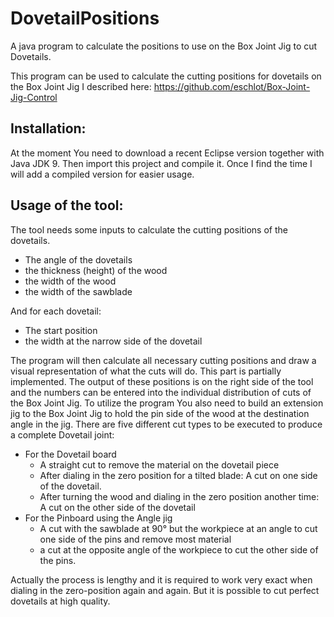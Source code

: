 
# DovetailPositions
A java program to calculate the positions to use on the Box Joint Jig to cut Dovetails. 

This program can be used to calculate the cutting positions for dovetails on the Box Joint Jig I described here: 
https://github.com/eschlot/Box-Joint-Jig-Control


## Installation: 
At the moment You need to download a recent Eclipse version together with Java JDK 9. Then import this project and compile it. 
Once I find the time I will add a compiled version for easier usage. 

## Usage of the tool:
The tool needs some inputs to calculate the cutting positions of the dovetails. 
- The angle of the dovetails
- the thickness (height) of the wood
- the width of the wood
- the width of the sawblade

And for each dovetail:
- The start position 
- the width at the narrow side of the dovetail

The program will then calculate all necessary cutting positions and draw a visual representation of what the cuts will do. This part is partially implemented. The output of these positions is on the right side of the tool and the numbers can be entered into the individual distribution of cuts of the Box Joint Jig. 
To utilize the program You also need to build an extension jig to the Box Joint Jig to hold the pin side of the wood at the destination angle in the jig. 
There are five different cut types to be executed to produce a complete Dovetail joint:

- For the Dovetail board
  - A straight cut to remove the material on the dovetail piece
  - After dialing in the zero position for a tilted blade: A cut on one side of the dovetail.
  - After turning the wood and dialing in the zero position another time: A cut on the other side of the dovetail
- For the Pinboard using the Angle jig
  - A cut with the sawblade at 90° but the workpiece at an angle to cut one side of the pins and remove most material
  - a cut at the opposite angle of the workpiece to cut the other side of the pins. 
  
Actually the process is lengthy and it is required to work very exact when dialing in the zero-position again and again. But it is possible to cut perfect dovetails at high quality. 

  
